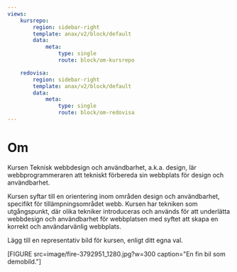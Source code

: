 ```yaml
---
views:
    kursrepo:
        region: sidebar-right
        template: anax/v2/block/default
        data:
            meta: 
                type: single
                route: block/om-kursrepo

    redovisa:
        region: sidebar-right
        template: anax/v2/block/default
        data:
            meta: 
                type: single
                route: block/om-redovisa
---
```

Om
=========================

Kursen Teknisk webbdesign och användbarhet, a.k.a. design, lär 
webbprogrammeraren att tekniskt förbereda sin webbplats för design och 
användbarhet.

Kursen syftar till en orientering inom områden design och användbarhet, 
specifikt för tillämpningsområdet webb. Kursen har tekniken som utgångspunkt,
där olika tekniker introduceras och används för att underlätta webbdesign 
och användbarhet för webbplatsen med syftet att skapa en korrekt och 
användarvänlig webbplats. 

Lägg till en representativ bild för kursen, enligt ditt egna val.

[FIGURE src=image/fire-3792951_1280.jpg?w=300 caption="En fin bil som demobild."]
